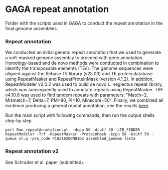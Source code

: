 # GAGA repeat annotation
Folder with the scripts used in GAGA to conduct the repeat annotation in the final genome assemblies. 

### Repeat annotation
We conducted an initial general repeat annotation that we used to generate a soft-masked genome assembly to proceed with gene annotation. 
Homology-based and de novo methods were conducted in combination to identify the transposable elements (TEs). The genome sequences were aligned against the Rebase TE library (v25.03) and TE protein database using RepeatMasker and RepeatProteinMask (version 4.1.2). In addition, RepeatModeler v2.0.2 was used to build de novo L. neglectus repeat library, which was subsequently used to annotate repeats using RepeatMasker. TRF v4.10.0 was used to find tandem repeats with parameters: "Match=2, Mismatch=7, Delta=7, PM=80, PI=10, Minscore=50". Finally, we combined all evidence producing a general repeat annotation, see the results [here](../01_Genome_assembly/GAGA_genome_stats.xlsx).

Run the main script with following commands, then run the output shells step-by step
```
perl Run_repeatAnnotation.pl  -dcpu 50 -dcutf 30 -LTR_FINDER -RepeatModeler -Trf -RepeatMasker -ProteinMask -kcpu 50 -kcutf 50 -queue st.q -pro_code P18Z10200N0102 assembled_genome.fasta
```



### Repeat annotation v2
See Schrader et al. paper (submitted). 

